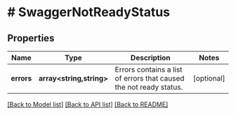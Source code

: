 # # SwaggerNotReadyStatus

## Properties

Name | Type | Description | Notes
------------ | ------------- | ------------- | -------------
**errors** | **array<string,string>** | Errors contains a list of errors that caused the not ready status. | [optional]

[[Back to Model list]](../../README.md#models) [[Back to API list]](../../README.md#endpoints) [[Back to README]](../../README.md)
